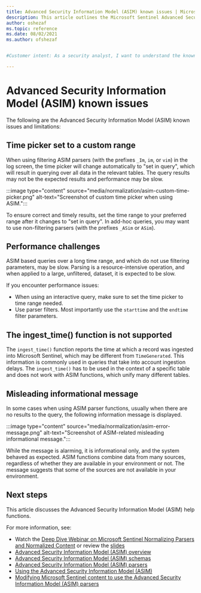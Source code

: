 ```yaml
---
title: Advanced Security Information Model (ASIM) known issues | Microsoft Docs
description: This article outlines the Microsoft Sentinel Advanced Security Information Model (ASIM) known issues.
author: oshezaf
ms.topic: reference
ms.date: 08/02/2021
ms.author: ofshezaf


#Customer intent: As a security analyst, I want to understand the known issues and limitations of the Advanced Security Information Model (ASIM) so that I can effectively troubleshoot and optimize my queries in Microsoft Sentinel.

---
```


# Advanced Security Information Model (ASIM) known issues

The following are the Advanced Security Information Model (ASIM) known issues and limitations:

## Time picker set to a custom range

When using filtering ASIM parsers (with the prefixes `_Im`, `im`, or `vim`) in the log screen, the time picker will change automatically to "set in query", which will result in querying over all data in the relevant tables. The query results may not be the expected results and performance may be slow.

:::image type="content" source="media/normalization/asim-custom-time-picker.png" alt-text="Screenshot of custom time picker when using ASIM.":::

To ensure correct and timely results, set the time range to your preferred range after it changes to "set in query". In add-hoc queries, you may want to use non-filtering parsers (with the prefixes `_ASim` or `ASim`).

## Performance challenges

ASIM based queries over a long time range, and which do not use filtering parameters, may be slow. Parsing is a resource-intensive operation, and when applied to a large, unfiltered, dataset, it is expected to be slow.

If you encounter performance issues:
- When using an interactive query, make sure to set the time picker to time range needed.
- Use parser filters. Most importantly use the `starttime` and the `endtime` filter parameters.

## The ingest_time() function is not supported

The `ingest_time()` function reports the time at which a record was ingested into Microsoft Sentinel, which may be different from `TimeGenerated`. This information is commonly used in queries that take into account ingestion delays. The `ingest_time()` has to be used in the context of a specific table and does not work with ASIM functions, which unify many different tables. 

## Misleading informational message

In some cases when using ASIM parser functions, usually when there are no results to the query, the following information message is displayed. 

:::image type="content" source="media/normalization/asim-error-message.png" alt-text="Screenshot of ASIM-related misleading informational message.":::

While the message is alarming, it is informational only, and the system behaved as expected. ASIM functions combine data from many sources, regardless of whether they are available in your environment or not. The message suggests that some of the sources are not available in your environment.

## <a name="next-steps"></a>Next steps

This article discusses the Advanced Security Information Model (ASIM) help functions.

For more information, see:

- Watch the [Deep Dive Webinar on Microsoft Sentinel Normalizing Parsers and Normalized Content](https://www.youtube.com/watch?v=zaqblyjQW6k) or review the [slides](https://1drv.ms/b/s!AnEPjr8tHcNmjGtoRPQ2XYe3wQDz?e=R3dWeM)
- [Advanced Security Information Model (ASIM) overview](normalization.md)
- [Advanced Security Information Model (ASIM) schemas](normalization-about-schemas.md)
- [Advanced Security Information Model (ASIM) parsers](normalization-about-parsers.md)
- [Using the Advanced Security Information Model (ASIM)](normalization-about-parsers.md)
- [Modifying Microsoft Sentinel content to use the Advanced Security Information Model (ASIM) parsers](normalization-modify-content.md)

